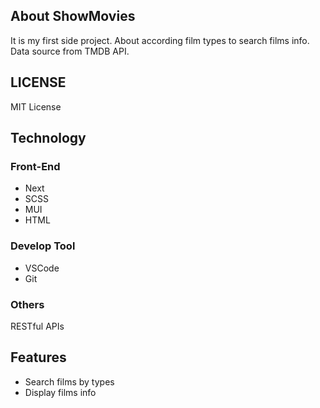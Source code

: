## About ShowMovies

It is my first side project.
About according film types to search films info.
Data source from TMDB API.

## LICENSE

MIT License

## Technology

### Front-End

- Next
- SCSS
- MUI
- HTML

### Develop Tool

- VSCode
- Git

### Others

RESTful APIs

## Features

- Search films by types
- Display films info

